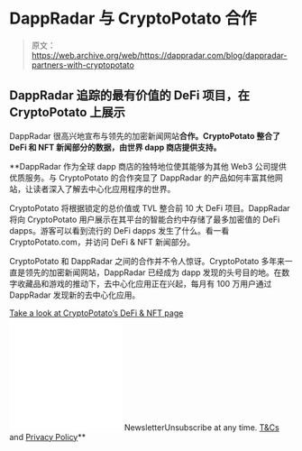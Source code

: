 # DappRadar 与 CryptoPotato 合作

> 原文：<https://web.archive.org/web/https://dappradar.com/blog/dappradar-partners-with-cryptopotato>

## DappRadar 追踪的最有价值的 DeFi 项目，在 CryptoPotato 上展示

DappRadar 很高兴地宣布与领先的加密新闻网站[](https://web.archive.org/web/20221201051657/https://cryptopotato.com/)****合作。CryptoPotato 整合了 DeFi 和 NFT 新闻部分的数据，由世界 dapp 商店提供支持。****

 **DappRadar 作为全球 dapp 商店的独特地位使其能够为其他 Web3 公司提供优质服务。与 CryptoPotato 的合作突显了 DappRadar 的产品如何丰富其他网站，让读者深入了解去中心化应用程序的世界。

CryptoPotato 将根据锁定的总价值或 TVL 整合前 10 大 DeFi 项目。DappRadar 将向 CryptoPotato 用户展示在其平台的智能合约中存储了最多加密值的 DeFi dapps。游客可以看到流行的 DeFi dapps 发生了什么。看一看 CryptoPotato.com，并访问 DeFi & NFT 新闻部分。

CryptoPotato 和 DappRadar 之间的合作并不令人惊讶。CryptoPotato 多年来一直是领先的加密新闻网站，DappRadar 已经成为 dapp 发现的头号目的地。在数字收藏品和游戏的推动下，去中心化应用正在兴起，每月有 100 万用户通过 DappRadar 发现新的去中心化应用。

[Take a look at CryptoPotato’s DeFi & NFT page](https://web.archive.org/web/20221201051657/https://cryptopotato.com/defi-news/)![](img/6d5a4a2d609c56e1a5771717e54ba759.png) NewsletterUnsubscribe at any time. [T&Cs](https://web.archive.org/web/20221201051657/https://dappradar.com/terms) and [Privacy Policy](https://web.archive.org/web/20221201051657/https://dappradar.com/privacy-policy)**